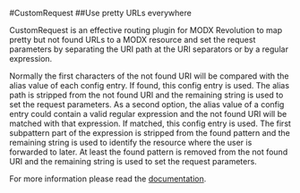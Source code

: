 #CustomRequest
##Use pretty URLs everywhere

CustomRequest is an effective routing plugin for MODX Revolution to map pretty 
but not found URLs to a MODX resource and set the request parameters by 
separating the URI path at the URI separators or by a regular expression.

Normally the first characters of the not found URI will be compared with the
alias value of each config entry. If found, this config entry is used. The alias
path is stripped from the not found URI and the remaining string is used to set
the  request parameters. As a second option, the alias value of a config entry
could contain a valid regular expression and the not found URI will be matched
with that expression. If matched, this config entry is used. The first
subpattern part of the expression is stripped from the found pattern and the
remaining  string is used to identify the resource where the user is forwarded
to later. At least the found pattern is removed from the not found URI and the
remaining string is used to set the request parameters.

For more information please read the [documentation](http://jako.github.io/CustomRequest/).
